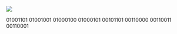 <img src="http://i.imgur.com/4tT2rRc.gif">

01001101 01001001 01000100 01000101 00101101 00110000 00110011 00110001

